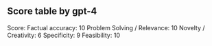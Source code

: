 ## Score table by gpt-4
Score: 
Factual accuracy: 10
Problem Solving / Relevance: 10
Novelty / Creativity: 6
Specificity: 9
Feasibility: 10